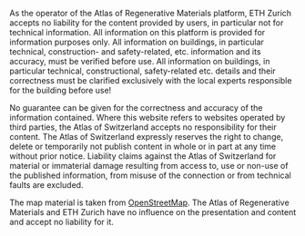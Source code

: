As the operator of the Atlas of Regenerative Materials platform, ETH Zurich accepts no liability for the content provided by users, in particular not for technical information. All information on this platform is provided for information purposes only. All information on buildings, in particular technical, construction- and safety-related, etc. information and its accuracy, must be verified before use. All information on buildings, in particular technical, constructional, safety-related etc. details and their correctness must be clarified exclusively with the local experts responsible for the building before use!

No guarantee can be given for the correctness and accuracy of the information contained. Where this website refers to websites operated by third parties, the Atlas of Switzerland accepts no responsibility for their content. The Atlas of Switzerland expressly reserves the right to change, delete or temporarily not publish content in whole or in part at any time without prior notice.
Liability claims against the Atlas of Switzerland for material or immaterial damage resulting from access to, use or non-use of the published information, from misuse of the connection or from technical faults are excluded.

The map material is taken from [OpenStreetMap](https://openstreetmap.org/). The Atlas of Regenerative Materials and ETH Zurich have no influence on the presentation and content and accept no liability for it.
